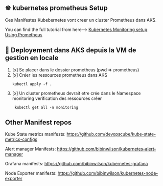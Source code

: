 ## ☸️ kubernetes prometheus Setup
Ces Manifestes Kubebernetes vont creer un cluster Prometheus dans AKS.

You can find the full tutorial from here--> [Kubernetes Monitoring setup Using Prometheus](https://devopscube.com/setup-prometheus-monitoring-on-kubernetes/)

## 🚀 Deployement dans AKS depuis la VM de gestion en locale
1. [x] Se placer dans le dossier prometheus (pwd => prometheus)
2. [x] Créer les ressources prometheus dans AKS
    ```
    kubectl apply -f . 
   ```
3. [x]  Un cluster prometheus devrait etre crée dans le Namespace monitoring verification des ressources créer
   ```
    kubectl get all -n monitoring
   ```
## Other Manifest repos

Kube State metrics manifests: https://github.com/devopscube/kube-state-metrics-configs

Alert manager Manifests: https://github.com/bibinwilson/kubernetes-alert-manager

Grafana manifests: https://github.com/bibinwilson/kubernetes-grafana

Node Exporter manifests: https://github.com/bibinwilson/kubernetes-node-exporter


